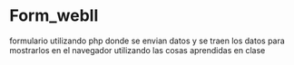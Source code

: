 # Form_webll
formulario utilizando php
donde se envian datos y se traen los datos para mostrarlos en el navegador 
utilizando las cosas aprendidas en clase 

